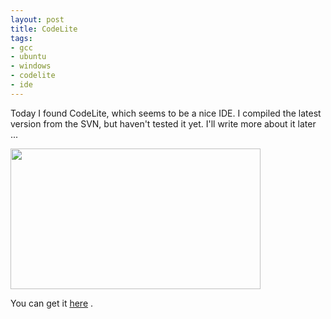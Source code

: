 ```yaml
--- 
layout: post
title: CodeLite
tags: 
- gcc
- ubuntu
- windows
- codelite
- ide
---
```

Today I found CodeLite, which seems to be a nice IDE. I compiled the latest version from the SVN, but haven't tested it yet. I'll write more about it later ...

<a class="image" href="{{ site.url }}/images/2008/09/screenshot-codelite.jpg"><img class="alignnone size-thumbnail wp-image-331" title="screenshot-codelite" src="{{ site.url }}/images/2008/09/screenshot-codelite-400x225.jpg" alt="" width="400" height="225" /></a>

You can get it <a title="Get it here!" href="http://codelite.org/" target="_blank">here</a> .
